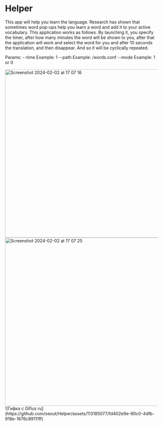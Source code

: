 # Helper
This app will help you learn the language. Research has shown that sometimes word pop-ups help you learn a word and add it to your active vocabulary. This application works as follows. By launching it, you specify the timer, after how many minutes the word will be shown to you, after that the application will work and select the word for you and after 10 seconds the translation, and then disappear. And so it will be cyclically repeated.

Params:
  --time Example: 1
  --path Example: /words.conf
  --mode Example: 1 or 0

<img width="553" alt="Screenshot 2024-02-02 at 17 07 16" src="https://github.com/seout/Helper/assets/113185077/7b102807-f596-4195-aa0d-899a5d30afe0">
<img width="553" alt="Screenshot 2024-02-02 at 17 07 25" src="https://github.com/seout/Helper/assets/113185077/1caedc7d-2fbe-467a-b5f2-bd2543231cab">
![Гифка с Gifius ru](https://github.com/seout/Helper/assets/113185077/fd402e9e-90c0-4dfb-918e-1676c89111ff)
